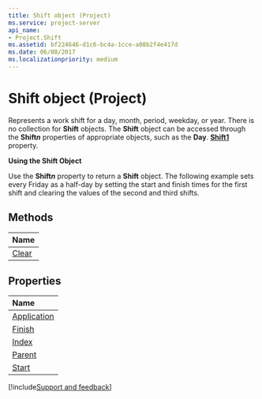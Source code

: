 ```yaml
---
title: Shift object (Project)
ms.service: project-server
api_name:
- Project.Shift
ms.assetid: bf224646-d1c6-bc4a-1cce-a08b2f4e417d
ms.date: 06/08/2017
ms.localizationpriority: medium
---
```



# Shift object (Project)


 

Represents a work shift for a day, month, period, weekday, or year. There is no collection for **Shift** objects. The **Shift** object can be accessed through the **Shift*n*** properties of appropriate objects, such as the **Day**. **[Shift1](Project.Day.Shift1.md)** property.
 
 **Using the Shift Object**
 
Use the **Shift*n*** property to return a **Shift** object. The following example sets every Friday as a half-day by setting the start and finish times for the first shift and clearing the values of the second and third shifts.
 

## Methods



|Name|
|:-----|
|[Clear](Project.Shift.Clear.md)|

## Properties



|Name|
|:-----|
|[Application](Project.Shift.Application.md)|
|[Finish](Project.Shift.Finish.md)|
|[Index](Project.Shift.Index.md)|
|[Parent](Project.Shift.Parent.md)|
|[Start](Project.Shift.Start.md)|

[!include[Support and feedback](~/includes/feedback-boilerplate.md)]